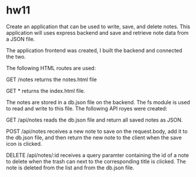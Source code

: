 # hw11

Create an application that can be used to write, save, and delete notes. This application will uses express backend and save and retrieve note data from a JSON file.

The application frontend was created, I built the backend and connected the two.

The following HTML routes are used:

GET /notes returns the notes.html file

GET * returns the index.html file.

The notes are stored in a db.json file on the backend. The fs module is used to read and write to this file.
The following API royes were created:

GET /api/notes reads the db.json file and return all saved notes as JSON.

POST /api/notes receives a new note to save on the request.body, add it to the db.json file, and then return the new note to the client when the save icon is clicked.

DELETE /api/notes/:id receives a query paramter containing the id of a note to delete when the trash can next to the corresponding title is clicked. The note is deleted from the list and from the db.json file.